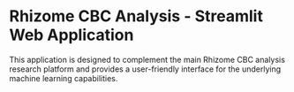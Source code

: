 # Rhizome CBC Analysis - Streamlit Web Application

This application is designed to complement the main Rhizome CBC analysis research platform and provides a user-friendly interface for the underlying machine learning capabilities.
